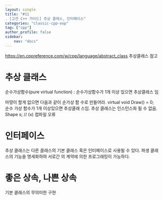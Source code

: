 ```yaml
---
layout: single
title: "#11
. [고전 C++ 가이드] 추상 클래스, 인터페이스"
categories: "classic-cpp-oop"
tag: ["cpp"]
author_profile: false
sidebar: 
    nav: "docs"
---
```

https://en.cppreference.com/w/cpp/language/abstract_class
추상클래스 참고

# 추상 클래스

순수가상함수(pure virtual function) : 순수가상함수가 1개 이상 있으면 추상클래스 임


마땅이 할게 없으면 다음과 같이 순가상 함
수로 만들어라. virtual void Draw() = 0; 순수 가상 함수가 1개 이상있으면 추상클래
스임. 추상 클래스는 인스턴스화 될 수 없음. Shape s; // (x) 컴파일 오류

# 인터페이스

추상 클래스는 다른 클래스의 기본 클래스
혹은 인터페이스로 사용될 수 있다. 파생 클래스의 기능을 명세화하여 서로간
의 계약에 의한 프로그래밍이 가능하다.

# 좋은 상속, 나쁜 상속

기본 클래스의 무의미한 구현



